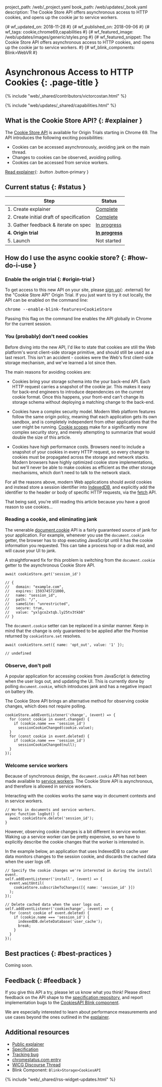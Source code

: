 project_path: /web/_project.yaml
book_path: /web/updates/_book.yaml
description: The Cookie Store API offers asynchronous access to HTTP cookies, and opens up the cookie jar to service workers.

{# wf_updated_on: 2018-11-28 #}
{# wf_published_on: 2018-09-06 #}
{# wf_tags: cookie,chrome69,capabilities #}
{# wf_featured_image: /web/updates/images/generic/styles.png #}
{# wf_featured_snippet: The Cookie Store API offers asynchronous access to HTTP cookies, and opens up the cookie jar to service workers. #}
{# wf_blink_components: Blink>WebVR #}

# Asynchronous Access to HTTP Cookies {: .page-title }

{% include "web/_shared/contributors/victorcostan.html" %}

<div class="clearfix"></div>


{% include "web/updates/_shared/capabilities.html" %}


## What is the Cookie Store API? {: #explainer }

The [Cookie Store API][cr-status] is available for Origin Trials starting in
Chrome 69. The API introduces the following exciting possibilities:

* Cookies can be accessed asynchronously, avoiding jank on the main thread.
* Changes to cookies can be observed, avoiding polling.
* Cookies can be accessed from service workers.

[Read explainer][explainer]{: .button .button-primary }

## Current status {: #status }

| Step                                       | Status                       |
| ------------------------------------------ | ---------------------------- |
| 1. Create explainer                        | [Complete][explainer]        |
| 2. Create initial draft of specification   | [Complete][spec]             |
| 3. Gather feedback & iterate on spec       | [In progress](#feedback) |
| **4. Origin trial**                        | [**In progress**](#origin-trial)  |
| 5. Launch                                  | Not started                  |


## How do I use the async cookie store? {: #how-do-i-use }

### Enable the origin trial {: #origin-trial }

To get access to this new API on your site, please [sign
up](http://bit.ly/OriginTrialSignup){: .external} for the "Cookie Store API"
Origin Trial. If you just want to try it out locally, the API can be enabled
on the command line:

<pre class="devsite-terminal devsite-click-to-copy">
chrome --enable-blink-features=CookieStore
</pre>

Passing this flag on the command line enables the API globally in Chrome for
the current session.

### You (probably) don't need cookies

Before diving into the new API, I'd like to state that cookies are still the Web
platform's worst client-side storage primitive, and should still be used as a
last resort. This isn't an accident - cookies were the Web's first client-side
storage mechanism, and we've learned a lot since then.

The main reasons for avoiding cookies are:

* Cookies bring your storage schema into the your back-end API.
  Each HTTP request carries a snapshot of the cookie jar. This makes it easy for
  back-end engineers to introduce dependencies on the current cookie format. Once
  this happens, your front-end can't change its storage schema without deploying
  a matching change to the back-end.

* Cookies have a complex security model.
  Modern Web platform features follow the same origin policy, meaning that
  each application gets its own sandbox, and is completely independent from
  other applications that the user might be running.
  [Cookie scopes](https://developer.mozilla.org/en-US/docs/Web/HTTP/Cookies#Scope_of_cookies)
  make for a significantly more complex security story, and merely attempting to
  summarize that would double the size of this article.

* Cookies have high performance costs. Browsers need to include a snapshot of
  your cookies in every HTTP request, so every change to cookies must be
  propagated across the storage and network stacks. Modern browsers have highly
  optimized cookie store implementations, but we'll never be able to make
  cookies as efficient as the other storage mechanisms, which don't need to talk
  to the network stack.

For all the reasons above, modern Web applications should avoid cookies and
instead store a session identifier into
[IndexedDB](https://developer.mozilla.org/en-US/docs/Web/API/IndexedDB_API), and
explicitly add the identifier to the header or body of specific HTTP requests,
via the [fetch](https://developer.mozilla.org/en-US/docs/Web/API/Fetch_API) API.

That being said, you're still reading this article because you have a good
reason to use cookies...

### Reading a cookie, and eliminating jank

The venerable
[document.cookie](https://developer.mozilla.org/en-US/docs/Web/API/Document/cookie)
API is a fairly guaranteed source of jank for your application. For example,
whenever you use the `document.cookie` getter, the browser has to stop executing
JavaScript until it has the cookie information you requested. This can take a
process hop or a disk read, and will cause your UI to jank.

A straightforward fix for this problem is switching from the `document.cookie`
getter to the asynchronous Cookie Store API.

    await cookieStore.get('session_id')

    // {
    //   domain: "example.com",
    //   expires: 1593745721000,
    //   name: "session_id",
    //   path: "/",
    //   sameSite: "unrestricted",
    //   secure: true,
    //   value: "yxlgco2xtqb.ly25tv3tkb8"
    // }

The `document.cookie` setter can be replaced in a similar manner. Keep in mind
that the change is only guaranteed to be applied after the Promise returned by
`cookieStore.set` resolves.

    await cookieStore.set({ name: 'opt_out', value: '1' });

    // undefined

### Observe, don't poll

A popular application for accessing cookies from JavaScript is detecting when
the user logs out, and updating the UI. This is currently done by polling
`document.cookie`, which introduces jank and has a negative impact on battery
life.

The Cookie Store API brings an alternative method for observing cookie
changes, which does not require polling.

    cookieStore.addEventListener('change', (event) => {
      for (const cookie in event.changed) {
        if (cookie.name === 'session_id')
          sessionCookieChanged(cookie.value);
      }
      for (const cookie in event.deleted) {
        if (cookie.name === 'session_id')
          sessionCookieChanged(null);
      }
    });

### Welcome service workers

Because of synchronous design, the `document.cookie` API has not been made
available to
[service workers](/web/fundamentals/primers/service-workers/).
The Cookie Store API is asynchronous, and therefore is allowed in service
workers.

Interacting with the cookies works the same way in document contexts and in
service workers.

    // Works in documents and service workers.
    async function logOut() {
      await cookieStore.delete('session_id');
    }

However, observing cookie changes is a bit different in service worker. Waking
up a service worker can be pretty expensive, so we have to explicitly describe
the cookie changes that the worker is interested in.

In the example below, an application that uses IndexedDB to cache user data
monitors changes to the session cookie, and discards the cached data when the
user logs off.

    // Specify the cookie changes we're interested in during the install event.
    self.addEventListener('install', (event) => {
      event.waitUntil(
        cookieStore.subscribeToChanges([{ name: 'session_id' }])
      );
    });

    // Delete cached data when the user logs out.
    self.addEventListener('cookiechange', (event) => {
      for (const cookie of event.deleted) {
        if (cookie.name === 'session_id') {
          indexedDB.deleteDatabase('user_cache');
          break;
        }
      }
    });

## Best practices {: #best-practices }

Coming soon.

## Feedback {: #feedback }

If you give this API a try, please let us know what you think! Please direct
feedback on the API shape to the
[specification repository](https://github.com/WICG/cookie-store/issues),
and report implementation bugs to the
[CookiesAPI Blink component](https://bugs.chromium.org/p/chromium/issues/entry?template=Defect+report+from+developer&components=Blink%3EStorage%3ECookiesAPI).

We are especially interested to learn about performance measurements and use
cases beyond the ones outlined in the [explainer][explainer].

## Additional resources

* [Public explainer][explainer]
* [Specification][spec]
* [Tracking bug][cr-bug]
* [chromestatus.com entry][cr-status]
* [WICG Discourse Thread][wicg-discourse]
* Blink Component: `Blink>Storage>CookiesAPI`

{% include "web/_shared/rss-widget-updates.html" %}



[spec]: https://wicg.github.io/cookie-store/
[cr-bug]: https://bugs.chromium.org/p/chromium/issues/detail?id=729800
[cr-status]: https://www.chromestatus.com/feature/5658847691669504
[explainer]: https://wicg.github.io/cookie-store/explainer.html
[wicg-discourse]: https://discourse.wicg.io/t/rfc-proposal-for-an-asynchronous-cookies-api/1652
